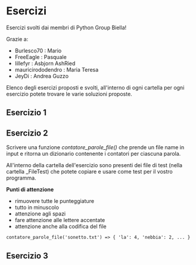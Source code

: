 # Esercizi

Esercizi svolti dai membri di Python Group Biella!

Grazie a:

- Burlesco70 : Mario
- FreeEagle : Pasquale
- lillefyr : Asbjorn AshRied
- mauricirododendro : Maria Teresa
- JeyDi : Andrea Guzzo



Elenco degli esercizi proposti e svolti, all'interno di ogni cartella per ogni esercizio potete trovare le varie soluzioni proposte.

## Esercizio 1





## Esercizio 2

Scrivere una funzione *contatore_parole_file()* che prende un file name in input e ritorna un dizionario contenente i contatori per ciascuna parola. 

All'interno della cartella dell'esercizio sono presenti dei file di test (nella cartella _FileTest) che potete copiare e usare come test per il vostro programma.

**Punti di attenzione**

- rimuovere tutte le punteggiature
- tutto in minuscolo
- attenzione agli spazi
- fare attenzione alle lettere accentate
- attenzione anche alla codifica del file

`contatore_parole_file('sonetto.txt') => { 'la': 4, 'nebbia': 2, ... }`





## Esercizio 3



